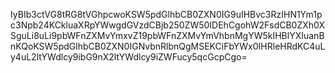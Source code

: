 IyBIb3ctVG8tRG8tVGhpcwoKSW5pdGlhbCB0ZXN0IG9uIHBvc3RzIHN1Ym1pc3Npb24KCkluaXRpYWwgdGVzdCBjb250ZW50IDEhCgohW2FsdCB0ZXh0XSguLi8uLi9pbWFnZXMvYmxvZ19pbWFnZXMvYmVhbnMgYW5kIHBlYXIuanBnKQoKSW5pdGlhbCB0ZXN0IGNvbnRlbnQgMSEKCiFbYWx0IHRleHRdKC4uLy4uL2ltYWdlcy9ibG9nX2ltYWdlcy9iZWFucy5qcGcpCgo=